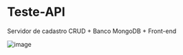# Teste-API
Servidor de cadastro 
CRUD +
Banco MongoDB +
Front-end


![image](https://user-images.githubusercontent.com/101189877/170153929-024b02c3-610a-4fe2-8601-60f1a5a1c430.png)
